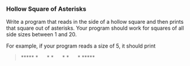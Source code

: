 ### Hollow Square of Asterisks

Write a program that reads in the side of a hollow square and then prints that square out of asterisks. Your program should work for squares of all side sizes between 1 and 20. 

For example, if your program reads a size of 5, it should print

>**\*\*\*
*&nbsp;&nbsp;&nbsp;&nbsp;&nbsp; *
*&nbsp;&nbsp;&nbsp;&nbsp;&nbsp; *
*&nbsp;&nbsp;&nbsp;&nbsp;&nbsp; *
**\*\*\*